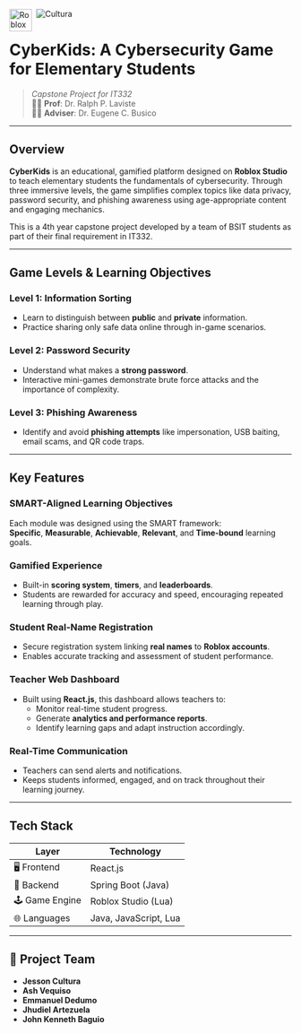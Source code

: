 <img src="https://skillicons.dev/icons?i=react,spring" alt="Cultura"> <img align="left" alt="Roblox" width="40px" style="padding-right:5px;" src="https://github.com/user-attachments/assets/c04693fb-42c7-45aa-a3e5-4fd2fb5d00e9" />




# CyberKids: A Cybersecurity Game for Elementary Students

>  _Capstone Project for IT332_  
> 👩‍🏫 **Prof**: Dr. Ralph P. Laviste  
> 🧑‍🏫 **Adviser**: Dr. Eugene C. Busico

---

## Overview

**CyberKids** is an educational, gamified platform designed on **Roblox Studio** to teach elementary students the fundamentals of cybersecurity. Through three immersive levels, the game simplifies complex topics like data privacy, password security, and phishing awareness using age-appropriate content and engaging mechanics.

This is a 4th year capstone project developed by a team of BSIT students as part of their final requirement in IT332.

---

## Game Levels & Learning Objectives

### Level 1: Information Sorting
- Learn to distinguish between **public** and **private** information.
- Practice sharing only safe data online through in-game scenarios.

### Level 2: Password Security
- Understand what makes a **strong password**.
- Interactive mini-games demonstrate brute force attacks and the importance of complexity.

### Level 3: Phishing Awareness
- Identify and avoid **phishing attempts** like impersonation, USB baiting, email scams, and QR code traps.

---

## Key Features

### SMART-Aligned Learning Objectives
Each module was designed using the SMART framework:  
**Specific**, **Measurable**, **Achievable**, **Relevant**, and **Time-bound** learning goals.

### Gamified Experience
- Built-in **scoring system**, **timers**, and **leaderboards**.
- Students are rewarded for accuracy and speed, encouraging repeated learning through play.

### Student Real-Name Registration
- Secure registration system linking **real names** to **Roblox accounts**.
- Enables accurate tracking and assessment of student performance.

### Teacher Web Dashboard
- Built using **React.js**, this dashboard allows teachers to:
  - Monitor real-time student progress.
  - Generate **analytics and performance reports**.
  - Identify learning gaps and adapt instruction accordingly.

### Real-Time Communication
- Teachers can send alerts and notifications.
- Keeps students informed, engaged, and on track throughout their learning journey.

---

## Tech Stack

| Layer        | Technology         |
|--------------|--------------------|
| 🖥️ Frontend   | React.js           |
| 🧠 Backend    | Spring Boot (Java) |
| 🕹️ Game Engine | Roblox Studio (Lua) |
| 🌐 Languages  | Java, JavaScript, Lua |

---

## 👥 Project Team

- **Jesson Cultura**  
- **Ash Vequiso**  
- **Emmanuel Dedumo**  
- **Jhudiel Artezuela**  
- **John Kenneth Baguio**


